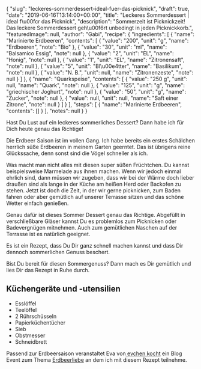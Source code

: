 {
    "slug": "leckeres-sommerdessert-ideal-fuer-das-picknick",
    "draft": true,
    "date": "2019-06-16T13:14:00+00:00",
    "title": "Leckeres Sommerdessert | ideal f\u00fcr das Picknick",
    "description": "Sommerzeit ist Picknickzeit! Das leckere Sommerdessert geh\u00f6rt unbedingt in jeden Picknickkorb.",
    "featuredImage": null,
    "author": "Gabi",
    "recipe": {
        "ingredients": [
            {
                "name": "Marinierte Erdbeeren",
                "contents": [
                    {
                        "value": "200",
                        "unit": "g",
                        "name": "Erdbeeren",
                        "note": "Bio"
                    },
                    {
                        "value": "30",
                        "unit": "ml",
                        "name": "Balsamico Essig",
                        "note": null
                    },
                    {
                        "value": "2",
                        "unit": "EL",
                        "name": "Honig",
                        "note": null
                    },
                    {
                        "value": "1",
                        "unit": "EL",
                        "name": "Zitronensaft",
                        "note": null
                    },
                    {
                        "value": "5",
                        "unit": "Bl\u00e4tter",
                        "name": "Basilikum",
                        "note": null
                    },
                    {
                        "value": "N. B.",
                        "unit": null,
                        "name": "Zitronenzeste",
                        "note": null
                    }
                ]
            },
            {
                "name": "Quarkspeise",
                "contents": [
                    {
                        "value": "250 g",
                        "unit": null,
                        "name": "Quark",
                        "note": null
                    },
                    {
                        "value": "125",
                        "unit": "g",
                        "name": "griechischer Joghurt",
                        "note": null
                    },
                    {
                        "value": "50",
                        "unit": "g",
                        "name": "Zucker",
                        "note": null
                    },
                    {
                        "value": null,
                        "unit": null,
                        "name": "Saft einer Zitrone",
                        "note": null
                    }
                ]
            }
        ],
        "steps": [
            {
                "name": "Marinierte Erdbeeren",
                "contents": []
            }
        ],
        "notes": null
    }
}

Hast Du Lust auf ein leckeres sommerliches Dessert? Dann habe ich für Dich heute genau das Richtige!

Die Erdbeer Saison ist im vollen Gang. Ich habe bereits ein erstes Schälchen herrlich süße Erdbeeren in meinem Garten geerntet. Das ist übrigens reine Glückssache, denn sonst sind die Vögel schneller als ich.

Was macht man nicht alles mit diesen super süßen Früchtchen. Du kannst beispielsweise Marmelade aus ihnen machen. Wenn wir jedoch einmal ehrlich sind, dann müssen wir zugeben, dass wir bei der Wärme doch lieber draußen sind als lange in der Küche am heißen Herd oder Backofen zu stehen. Jetzt ist doch die Zeit, in der wir gerne picknicken, zum Baden fahren oder aber gemütlich auf unserer Terrasse sitzen und das schöne Wetter einfach genießen.

Genau dafür ist dieses Sommer Dessert genau das Richtige. Abgefüllt in verschließbare Gläser kannst Du es problemlos zum Picknicken oder Badevergnügen mitnehmen. Auch zum gemütlichen Naschen auf der Terrasse ist es natürlich geeignet.

Es ist ein Rezept, dass Du Dir ganz schnell machen kannst und dass Dir dennoch sommerlichen Genuss beschert.

Bist Du bereit für diesen Sommergenuss? Dann mach es Dir gemütlich und lies Dir das Rezept in Ruhe durch.

## Küchengeräte und -utensilien
- Esslöffel
- Teelöffel
- 2 Rührschüsseln
- Papierküchentücher
- Sieb
- Obstmesser
- Schneidbrett




Passend zur Erdbeersaison veranstaltet Eva von[ evchen kocht](https://evchenkocht.de " evchen kocht") ein Blog Event zum Thema  [Erdbeerliebe](https://evchenkocht.de/erdbeerliebe-blogevent-zum-4-bloggeburtstag-von-evchenkocht-mit-tollen-gewinnen/ "Erdbeerliebe") an dem ich mit diesem Rezept  teilnehme.